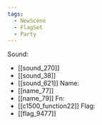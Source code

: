 ```yaml
---
tags:
  - NewScene
  - FlagSet
  - Party
---
```

Sound:
- [[sound_270]]
- [[sound_38]]
- [[sound_621]]
Name:
- [[name_77]]
- [[name_79]]
Fn:
- [[c1500_function22]]
Flag:
- [[flag_9477]]

